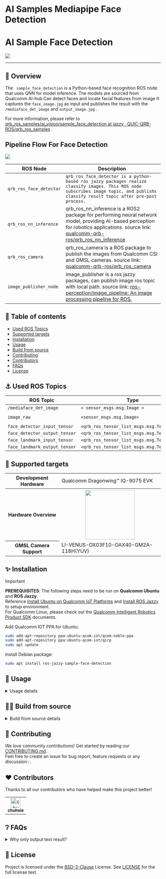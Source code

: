 <!--AI Samples <sample_face_detection>-->

# AI Samples Mediapipe Face Detection
<div >
  <h1>AI Sample Face Detection</h1>
  <p align="center">
</div>

![](./resource/face_detection_cam.gif)

---

## 👋 Overview

The ` sample_face_detection` is a Python-based face recognition ROS node that uses QNN for model inference.
The models are sourced from Qualcomm AI-hub.Can detect faces and locate facial features from image
It captures the `face_image.jpg` as input and publishes the result with the `/mediaface_det_image` and `output_image.jpg` .

For more information, please refer to [qrb_ros_samples/ai_vision/sample_face_detection at jazzy · QUIC-QRB-ROS/qrb_ros_samples](https://github.qualcomm.com/QUIC-QRB-ROS/qrb_ros_samples/tree/jazzy/ai_vision/sample_face_detection) .


## Pipeline Flow For Face Detection

![](./resource/sample_face_detection_pipeline.png)

| ROS Node         | Description                                                  |
| ---------------- | ------------------------------------------------------------ |
| `qrb_ros_face_detector` | `qrb_ros_face_detector is a python-based ros jazzy packages realize classify images. This ROS node subscribes image topic, and publishs classify result topic after pre-post process. ` |
| `qrb_ros_nn_inference` | qrb_ros_nn_inference is a ROS2 package for performing neural network model, providing AI-based perception for robotics applications. source link: [qualcomm-qrb-ros/qrb_ros_nn_inference](https://github.com/qualcomm-qrb-ros/qrb_ros_nn_inference) |
| `qrb_ros_camera` | qrb_ros_camera is a ROS package to publish the images from Qualcomm CSI and GMSL cameras. source link: [qualcomm-qrb-ros/qrb_ros_camera](https://github.com/qualcomm-qrb-ros/qrb_ros_camera) |
| `image_publisher_node` | image_publisher is  a ros jazzy packages, can publish image ros topic with local path. source link: [ros-perception/image_pipeline: An image processing pipeline for ROS.](https://github.com/ros-perception/image_pipeline) |


## 🔎 Table of contents

  * [Used ROS Topics](#-apis)
  * [Supported targets](#-supported-targets)
  * [Installation](#-installation)
  * [Usage](#-usage)
  * [Build from source](#-build-from-source)
  * [Contributing](#-contributing)
  * [Contributors](#%EF%B8%8F-contributors)
  * [FAQs](#-faqs)
  * [License](#-license)

## ⚓ Used ROS Topics 

| ROS Topic | Type                         | Published By     |
| --------- | ---------------------------- | ---------------- |
| `/mediaface_det_image`  | `< sensor_msgs.msg.Image > ` | `qrb_ros_face_detector` |
| `image_raw`                   | `<sensor_msgs.msg.Image> `  | `image_publisher_node, camera_node` |
| `face_detector_input_tensor ` | `<qrb_ros_tensor_list_msgs.msg.TensorList> ` | `qrb_ros_face_detector`     |
| `face_detector_output_tensor ` | `<qrb_ros_tensor_list_msgs.msg.TensorList> ` | `qrb_ros_nn_inference`     |
| `face_landmark_input_tensor ` | `<qrb_ros_tensor_list_msgs.msg.TensorList> ` | `qrb_ros_face_detector`     |
| `face_landmark_output_tensor ` | `<qrb_ros_tensor_list_msgs.msg.TensorList> ` | `qrb_ros_nn_inference`     |

## 🎯 Supported targets

<table >
  <tr>
    <th>Development Hardware</th>
     <td>Qualcomm Dragonwing™ IQ-9075 EVK</td>
  </tr>
  <tr>
    <th>Hardware Overview</th>
    <th><a href="https://www.qualcomm.com/products/internet-of-things/industrial-processors/iq9-series/iq-9075"><img src="https://s7d1.scene7.com/is/image/dmqualcommprod/dragonwing-IQ-9075-EVK?$QC_Responsive$&fmt=png-alpha" width="160"></a></th>
  </tr>
  <tr>
    <th>GMSL Camera Support</th>
    <td>LI-VENUS-OX03F10-OAX40-GM2A-118H(YUV)</td>
  </tr>
</table>

## ✨ Installation
> [!IMPORTANT]
> **PREREQUISITES**: The following steps need to be run on **Qualcomm Ubuntu** and **ROS Jazzy**.<br>
> Reference [Install Ubuntu on Qualcomm IoT Platforms](https://ubuntu.com/download/qualcomm-iot) and [Install ROS Jazzy](https://docs.ros.org/en/jazzy/index.html) to setup environment. <br>
> For Qualcomm Linux, please check out the [Qualcomm Intelligent Robotics Product SDK](https://docs.qualcomm.com/bundle/publicresource/topics/80-70018-265/introduction_1.html?vproduct=1601111740013072&version=1.4&facet=Qualcomm%20Intelligent%20Robotics%20Product%20(QIRP)%20SDK) documents.

Add Qualcomm IOT PPA for Ubuntu:

```bash
sudo add-apt-repository ppa:ubuntu-qcom-iot/qcom-noble-ppa
sudo add-apt-repository ppa:ubuntu-qcom-iot/qirp
sudo apt update
```

Install Debian package:

```bash
sudo apt install ros-jazzy-sample-face-detection
```

## 🚀 Usage

<details>
  <summary>Usage details</summary>

```bash
source /opt/ros/jazzy/setup.bash
# You can also replace this with a custom image file
ros2 launch sample_face_detection launch_with_image_publisher.py image_path:=/opt/resource/face_image.jpg model_path:=/opt/model/
or # You can launch with qrb ros camera
ros2 launch sample_face_detection launch_with_qrb_ros_camera.py  model_path:=/opt/model/
```

When using this launch script, it will use the default parameters:

```py
DeclareLaunchArgument(
'image_path',
default_value=os.path.join(package_path, 'face_image.jpg'),
description='Path to the image file'
)

# Node for image_publisher
image_publisher_node = Node(
package='image_publisher',  
executable='image_publisher_node', 
namespace=namespace,
name='image_publisher_node', 
output='screen', 
parameters=[
{'filename': image_path},  
{'rate': 10.0},  # Set the publishing rate to 10 Hz
]
)
```

It will send local glasses.jpg file, and outputs image at `10` Hz. 

The output for these commands:

```
[INFO] [launch]: All log files can be found below /opt/.ros/log/1970-01-07-14-29-55-414204-qcs9075-iq-9075-evk-3111720
[INFO] [launch]: Default logging verbosity is set to INFO
[INFO] [component_container-1]: process started with pid [3111750]
[INFO] [component_container-2]: process started with pid [3111751]
[INFO] [qrb_ros_face_detector-3]: process started with pid [3111752]
[component_container-1] [INFO] [0000570595.865649109] [my_container]: Load Library: /usr/lib/libcamera_node.so
[component_container-2] [INFO] [0000570595.868632025] [image_processing_container]: Load Library: /usr/lib/libqrb_ros_inference_node.so
[component_container-2] [INFO] [0000570595.872836765] [image_processing_container]: Found class: rclcpp_components::NodeFactoryTemplate<qrb_ros::nn_inference::QrbRosInferenceNode>
[component_container-2] [INFO] [0000570595.872910671] [image_processing_container]: Instantiate class: rclcpp_components::NodeFactoryTemplate<qrb_ros::nn_inference::QrbRosInferenceNode>
[component_container-2] [QRB INFO] Loading model from binary file: /opt/model/MediaPipeFaceDetector.bin
[component_container-1] [INFO] [0000570595.882365098] [my_container]: Found class: rclcpp_components::NodeFactoryTemplate<qrb_ros::camera::CameraNode>
[component_container-1] [INFO] [0000570595.882437442] [my_container]: Instantiate class: rclcpp_components::NodeFactoryTemplate<qrb_ros::camera::CameraNode>
[component_container-1] [INFO] [0000570595.889684525] [camera_node]: QRB Camera Node statrt
[component_container-1] [INFO] [0000570595.889941557] [camera_node]: load camera intrinsic param
[component_container-1] [INFO] [0000570595.895467807] [camera_node]: system time: 570593556709625 ros time: 570595895466192 time offset: 2338756567 ns
[component_container-1] [INFO] [0000570595.896553484] [camera_node]: QRB Camera Node init success
[component_container-1] [INFO] [QMMFCamera]: start camera.
[component_container-2]  <W> Initializing HtpProvider
[component_container-2] [QRB INFO] /usr/lib/libQnnHtp.so initialize successfully
[INFO] [launch_ros.actions.load_composable_nodes]: Loaded node '/camera_node' in container '/my_container'
[component_container-2] /prj/qct/webtech_scratch20/mlg_user_admin/qaisw_source_repo/rel/qairt-2.35.0/release/snpe_src/avante-tools/prebuilt/dsp/hexagon-sdk-5.4.0/ipc/fastrpc/rpcmem/src/rpcmem_android.
c:38:dummy call to rpcmem_init, rpcmem APIs will be used from libxdsprpc
[component_container-2] [QRB INFO] Qnn device initialize successfully
[component_container-2] [QRB INFO] Initialize Qnn graph from binary file successfully
[component_container-2] [INFO] [0000570596.007669109] [nn_inference_node_face_detector]: Inference init successfully!
[INFO] [launch_ros.actions.load_composable_nodes]: Loaded node '/nn_inference_node_face_detector' in container '/image_processing_container'
[component_container-2] [INFO] [0000570596.010963119] [image_processing_container]: Found class: rclcpp_components::NodeFactoryTemplate<qrb_ros::nn_inference::QrbRosInferenceNode>
[component_container-2] [INFO] [0000570596.011018327] [image_processing_container]: Instantiate class: rclcpp_components::NodeFactoryTemplate<qrb_ros::nn_inference::QrbRosInferenceNode>
[component_container-2] [QRB INFO] Loading model from binary file: /opt/model/MediaPipeFaceLandmarkDetector.bin
[component_container-2] [QRB INFO] /usr/lib/libQnnHtp.so initialize successfully
[component_container-2] [QRB INFO] Qnn device initialize successfully
[component_container-2] [QRB INFO] Initialize Qnn graph from binary file successfully
[INFO] [launch_ros.actions.load_composable_nodes]: Loaded node '/nn_inference_node_face_landmark' in container '/image_processing_container'
[component_container-2] [INFO] [0000570596.049267234] [nn_inference_node_face_landmark]: Inference init successfully!
[qrb_ros_face_detector-3] [INFO] [0000570596.132309786] [mediaface_det_node]: MODEL_PATH set to: /opt/model/
[qrb_ros_face_detector-3] [INFO] [0000570596.133496557] [mediaface_det_node]: init done~
[qrb_ros_face_detector-3] [INFO] [0000570596.401828900] [mediaface_det_node]: Received image on image_raw topic
[qrb_ros_face_detector-3] [INFO] [0000570596.409178744] [mediaface_det_node]: Processed for face detection, publishing TensorList
[component_container-2] [INFO] [0000570596.424597494] [nn_inference_node_face_detector]: Got model input data, start executing inference...
[component_container-2] [INFO] [0000570596.428739734] [nn_inference_node_face_detector]: Inference execute successfully!
[component_container-2] [INFO] [0000570596.428851244] [nn_inference_node_face_detector]: Publish the inference result...
[qrb_ros_face_detector-3] [INFO] [0000570596.429197390] [mediaface_det_node]: Already processing an image, skipping this one.
[qrb_ros_face_detector-3] [INFO] [0000570596.430287390] [mediaface_det_node]: Received TensorList on face_detector_output_tensor

```

Then you can check ROS topics with the name`/mediaface_det_image` in other shell terminal

```bash
ros2 topic echo /mediaface_det_image
```

</details>

## 👨‍💻 Build from source

<details>
  <summary>Build from source details</summary>

Install dependencies

```
sudo apt install ros-jazzy-rclpy \
  ros-jazzy-sensor-msgs \
  ros-jazzy-std-msgs \
  ros-jazzy-cv-bridge \
  ros-jazzy-ament-index-python \
  ros-jazzy-qrb-ros-tensor-list-msgs \
  python3-opencv \
  python3-numpy \
  ros-jazzy-image-publisher \
  ros-jazzy-qrb-ros-nn-inference \
  ros-jazzy-qrb-ros-camera \
  ros-jazzy-image-publisher
```

Download the source code and build with colcon

```bash
source /opt/ros/jazzy/setup.bash
git clone https://github.com/qualcomm-qrb-ros/qrb_ros_samples.git
cd ai_vision/sample_face_detection
colcon build
```

Run and debug

```bash
source install/setup.bash
# You can also replace this with a custom image file
ros2 launch sample_face_detection launch_with_image_publisher.py image_path:=/opt/resource/face_image.jpg model_path:=/opt/model/
or # You can launch with qrb ros camera
ros2 launch sample_face_detection launch_with_qrb_ros_camera.py  model_path:=/opt/model/
```

</details>

## 🤝 Contributing

We love community contributions! Get started by reading our [CONTRIBUTING.md](CONTRIBUTING.md).<br>
Feel free to create an issue for bug report, feature requests or any discussion💡.

## ❤️ Contributors

Thanks to all our contributors who have helped make this project better!

<table>
  <tr>
    <td align="center"><a href="https://github.com/chuhxie"><img src="https://avatars.githubusercontent.com/u/205736874?v=4" size="32"  width="32" height="32" alt="chuhxie"/><br /><sub><b>chuhxie</b></sub></a></td>
  </tr>
</table>


## ❔ FAQs

<details>
<summary>Why only output text result?</summary><br>
Post-processed text output is useful for integration into other ROS-based demo samples.
</details>


## 📜 License

Project is licensed under the [BSD-3-Clause](https://spdx.org/licenses/BSD-3-Clause.html) License. See [LICENSE](./LICENSE) for the full license text.
